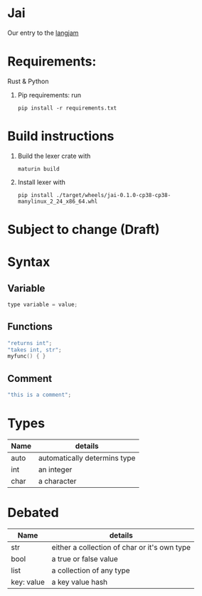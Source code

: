 # Jai
Our entry to the [langjam](https://github.com/langjam/jam0001)

# Requirements:
Rust & Python
1. Pip requirements: run 
	
	```
	pip install -r requirements.txt
	```

# Build instructions
1. Build the lexer crate with
	
	```
	maturin build
	```

2. Install lexer with 
	
	```
	pip install ./target/wheels/jai-0.1.0-cp38-cp38-manylinux_2_24_x86_64.whl
	```

# Subject to change (Draft)

# Syntax
## Variable
```c
type variable = value;
```

## Functions
```c
"returns int";
"takes int, str";
myfunc() { }
```

## Comment
```c
"this is a comment";
```

# Types
| Name | details                      |
|------|------------------------------|
| auto | automatically determins type |
| int  | an integer                   |
| char | a character                  |

# Debated
| Name       | details                                      |
|------------|----------------------------------------------|
| str        | either a collection of char or it's own type |
| bool       | a true or false value                        |
| list       | a collection of any type                     |
| key: value | a key value hash                             |


